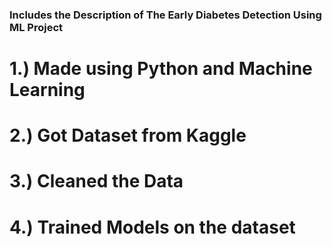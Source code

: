 ### Includes the Description of The Early Diabetes Detection Using ML Project ###
# 1.) Made using Python and Machine Learning
# 2.) Got Dataset from Kaggle
# 3.) Cleaned the Data
# 4.) Trained Models on the dataset
